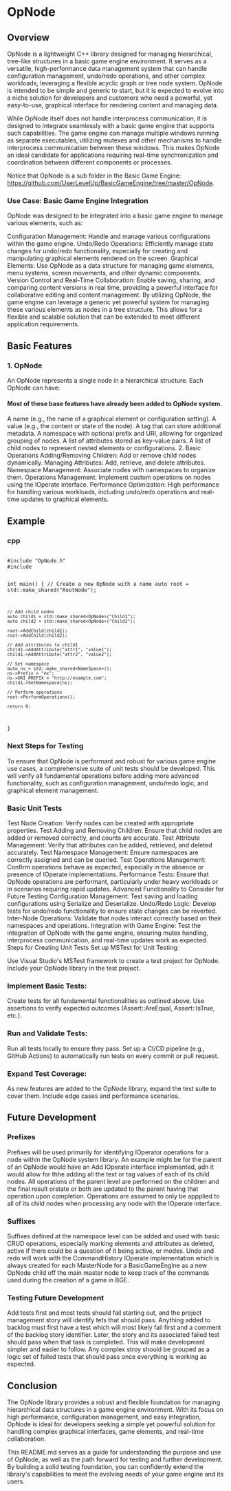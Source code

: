 # OpNode

## Overview
OpNode is a lightweight C++ library designed for managing hierarchical, tree-like structures in a basic game engine environment. It serves as a versatile, high-performance data management system that can handle configuration management, undo/redo operations, and other complex workloads, leveraging a flexible acyclic graph or tree node system. OpNode is intended to be simple and generic to start, but it is expected to evolve into a niche solution for developers and customers who need a powerful, yet easy-to-use, graphical interface for rendering content and managing data.

While OpNode itself does not handle interprocess communication, it is designed to integrate seamlessly with a basic game engine that supports such capabilities. The game engine can manage multiple windows running as separate executables, utilizing mutexes and other mechanisms to handle interprocess communication between these windows. This makes OpNode an ideal candidate for applications requiring real-time synchronization and coordination between different components or processes.

Notice that OpNode is a sub folder in the Basic Game Engine: https://github.com/UserLevelUp/BasicGameEngine/tree/master/OpNode.

### Use Case: Basic Game Engine Integration
OpNode was designed to be integrated into a basic game engine to manage various elements, such as:

Configuration Management: Handle and manage various configurations within the game engine.
Undo/Redo Operations: Efficiently manage state changes for undo/redo functionality, especially for creating and manipulating graphical elements rendered on the screen.
Graphical Elements: Use OpNode as a data structure for managing game elements, menu systems, screen movements, and other dynamic components.
Version Control and Real-Time Collaboration: Enable saving, sharing, and comparing content versions in real time, providing a powerful interface for collaborative editing and content management.
By utilizing OpNode, the game engine can leverage a generic yet powerful system for managing these various elements as nodes in a tree structure. This allows for a flexible and scalable solution that can be extended to meet different application requirements.

## Basic Features
### 1. OpNode
An OpNode represents a single node in a hierarchical structure. Each OpNode can have:

#### Most of these base features have already been added to OpNode system.

A name (e.g., the name of a graphical element or configuration setting).
A value (e.g., the content or state of the node).
A tag that can store additional metadata.
A namespace with optional prefix and URI, allowing for organized grouping of nodes.
A list of attributes stored as key-value pairs.
A list of child nodes to represent nested elements or configurations.
2. Basic Operations
Adding/Removing Children: Add or remove child nodes dynamically.
Managing Attributes: Add, retrieve, and delete attributes.
Namespace Management: Associate nodes with namespaces to organize them.
Operations Management: Implement custom operations on nodes using the IOperate interface.
Performance Optimization: High performance for handling various workloads, including undo/redo operations and real-time updates to graphical elements.

## Example
### cpp
<code>
#include "OpNode.h"
#include <memory>

int main() {
    // Create a new OpNode with a name
    auto root = std::make_shared<OpNode>("RootNode");

    // Add child nodes
    auto child1 = std::make_shared<OpNode>("Child1");
    auto child2 = std::make_shared<OpNode>("Child2");

    root->AddChild(child1);
    root->AddChild(child2);

    // Add attributes to child1
    child1->AddAttribute("attr1", "value1");
    child1->AddAttribute("attr2", "value2");

    // Set namespace
    auto ns = std::make_shared<NameSpace>();
    ns->Prefix = "ex";
    ns->URI_PREFIX = "http://example.com";
    child1->SetNamespace(ns);

    // Perform operations
    root->PerformOperations();

    return 0;
}
</code>
### Next Steps for Testing
To ensure that OpNode is performant and robust for various game engine use cases, a comprehensive suite of unit tests should be developed. This will verify all fundamental operations before adding more advanced functionality, such as configuration management, undo/redo logic, and graphical element management.

### Basic Unit Tests
Test Node Creation: Verify nodes can be created with appropriate properties.
Test Adding and Removing Children: Ensure that child nodes are added or removed correctly, and counts are accurate.
Test Attribute Management: Verify that attributes can be added, retrieved, and deleted accurately.
Test Namespace Management: Ensure namespaces are correctly assigned and can be queried.
Test Operations Management: Confirm operations behave as expected, especially in the absence or presence of IOperate implementations.
Performance Tests: Ensure that OpNode operations are performant, particularly under heavy workloads or in scenarios requiring rapid updates.
Advanced Functionality to Consider for Future Testing
Configuration Management: Test saving and loading configurations using Serialize and Deserialize.
Undo/Redo Logic: Develop tests for undo/redo functionality to ensure state changes can be reverted.
Inter-Node Operations: Validate that nodes interact correctly based on their namespaces and operations.
Integration with Game Engine: Test the integration of OpNode with the game engine, ensuring mutex handling, interprocess communication, and real-time updates work as expected.
Steps for Creating Unit Tests
Set up MSTest for Unit Testing:

Use Visual Studio's MSTest framework to create a test project for OpNode.
Include your OpNode library in the test project.
### Implement Basic Tests:

Create tests for all fundamental functionalities as outlined above.
Use assertions to verify expected outcomes (Assert::AreEqual, Assert::IsTrue, etc.).
### Run and Validate Tests:

Run all tests locally to ensure they pass.
Set up a CI/CD pipeline (e.g., GitHub Actions) to automatically run tests on every commit or pull request.
### Expand Test Coverage:

As new features are added to the OpNode library, expand the test suite to cover them.
Include edge cases and performance scenarios.

## Future Development

### Prefixes

Prefixes will be used primarily for identifying IOperator operations for a node within the OpNode system library.  An example might be for the parent of an OpNode would have an Add IOperate interface implemented, adn it would allow for thhe adding all the text or tag values of each of its child nodes.  All operations of the parent level are performed on the children and the final result orstate or both are updated to the parent having that operation upon completion.  Operations are assumed to only be appplied to all of its child nodes when processing any node with the IOperate interface.

### Suffixes
Suffixes defined at the namespace level can be added and used with basic CRUD operations, especially marking elements and attributes as deleted, active if there could be a question of it being active, or modes.   Undo and redo will work with the CommandHistory IOperate implementation which is always created for each MasterNode for a BasicGameEngine as a new OpNode child off the main master node to keep track of the commands used during the creation of a game in BGE.

### Testing Future Development

Add tests first and most tests should fail starting out, and the project management story will identify tets that should pass.  Anything added to backlog must first have a test which will most likely fail first and a  comment of the backlog story identifier.  Later, the story and its associated failed test should pass when that task is completed.  This will make development simpler and easier to follow.  Any complex stroy should be grouped as a logic set of failed tests that should pass once everything is working as expected.


## Conclusion
The OpNode library provides a robust and flexible foundation for managing hierarchical data structures in a game engine environment. With its focus on high performance, configuration management, and easy integration, OpNode is ideal for developers seeking a simple yet powerful solution for handling complex graphical interfaces, game elements, and real-time collaboration.

This README.md serves as a guide for understanding the purpose and use of OpNode, as well as the path forward for testing and further development. By building a solid testing foundation, you can confidently extend the library's capabilities to meet the evolving needs of your game engine and its users.